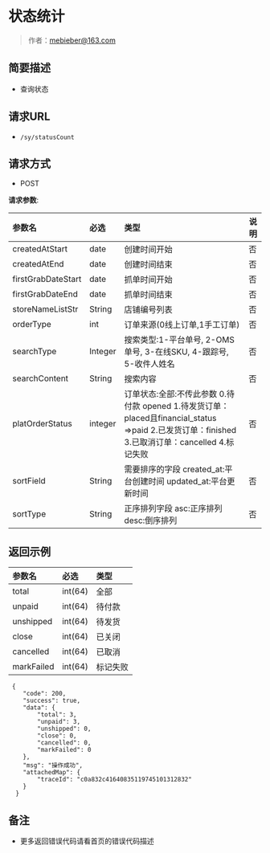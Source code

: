 # 状态统计

> 作者：mebieber@163.com

## 简要描述

- 查询状态

## 请求URL
- `/sy/statusCount `

## 请求方式
- POST

**请求参数**:

|参数名|必选|类型|说明|
|:----    |:---|:----- |-----   |
|createdAtStart |date   |创建时间开始|否|
|createdAtEnd |date   |创建时间结束|否|
|firstGrabDateStart |date   |抓单时间开始|否|
|firstGrabDateEnd |date   |抓单时间结束|否|
|storeNameListStr |String   |店铺编号列表|否|
|orderType |int   |订单来源(0线上订单,1手工订单)|否|
|searchType |Integer   |搜索类型:1-平台单号, 2-OMS单号, 3-在线SKU, 4-跟踪号, 5-收件人姓名|否|
|searchContent |String   |搜索内容|否|
|platOrderStatus |integer   |订单状态:全部:不传此参数 0.待付款 opened 1.待发货订单：placed且financial_status =>paid 2.已发货订单：finished 3.已取消订单：cancelled 4.标记失败 |否|
|sortField |String   |需要排序的字段 created_at:平台创建时间 updated_at:平台更新时间|否|
|sortType |String   |正序排列字段 asc:正序排列 desc:倒序排列|否|

## 返回示例
|参数名|必选|类型|
|:----    |:---|:-----   |
|total |int(64)   |全部|
|unpaid |int(64)   |待付款|
|unshipped |int(64)   |待发货|
|close |int(64)   |已关闭|
|cancelled |int(64)   |已取消|
|markFailed |int(64)   |标记失败|

```
 {
    "code": 200,
    "success": true,
    "data": {
        "total": 3,
		"unpaid": 3,
		"unshipped": 0,
		"close": 0,
		"cancelled": 0,
		"markFailed": 0
    },
    "msg": "操作成功",
    "attachedMap": {
        "traceId": "c0a832c41640835119745101312832"
    }
  }
```
## 备注

- 更多返回错误代码请看首页的错误代码描述